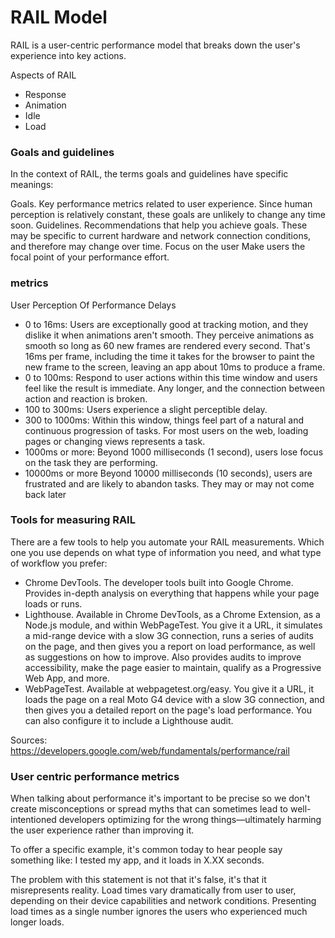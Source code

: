 # RAIL Model

RAIL is a user-centric performance model that breaks down the user's experience into key actions.

Aspects of RAIL
* Response
* Animation
* Idle
* Load

### Goals and guidelines
In the context of RAIL, the terms goals and guidelines have specific meanings:

Goals. Key performance metrics related to user experience. Since human perception is relatively constant, these goals are unlikely to change any time soon.
Guidelines. Recommendations that help you achieve goals. These may be specific to current hardware and network connection conditions, and therefore may change over time.
Focus on the user
Make users the focal point of your performance effort.

### metrics
User Perception Of Performance Delays
* 0 to 16ms:	Users are exceptionally good at tracking motion, and they dislike it when animations aren't smooth. They perceive animations as smooth so long as 60 new frames are rendered every second. That's 16ms per frame, including the time it takes for the browser to paint the new frame to the screen, leaving an app about 10ms to produce a frame.
* 0 to 100ms: Respond to user actions within this time window and users feel like the result is immediate. Any longer, and the connection between action and reaction is broken.
* 100 to 300ms:	Users experience a slight perceptible delay.
* 300 to 1000ms:	Within this window, things feel part of a natural and continuous progression of tasks. For most users on the web, loading pages or changing views represents a task.
* 1000ms or more:	Beyond 1000 milliseconds (1 second), users lose focus on the task they are performing.
* 10000ms or more	Beyond 10000 milliseconds (10 seconds), users are frustrated and are likely to abandon tasks. They may or may not come back later


### Tools for measuring RAIL
There are a few tools to help you automate your RAIL measurements. Which one you use depends on what type of information you need, and what type of workflow you prefer:

* Chrome DevTools. The developer tools built into Google Chrome. Provides in-depth analysis on everything that happens while your page loads or runs.
* Lighthouse. Available in Chrome DevTools, as a Chrome Extension, as a Node.js module, and within WebPageTest. You give it a URL, it simulates a mid-range device with a slow 3G connection, runs a series of audits on the page, and then gives you a report on load performance, as well as suggestions on how to improve. Also provides audits to improve accessibility, make the page easier to maintain, qualify as a Progressive Web App, and more.
* WebPageTest. Available at webpagetest.org/easy. You give it a URL, it loads the page on a real Moto G4 device with a slow 3G connection, and then gives you a detailed report on the page's load performance. You can also configure it to include a Lighthouse audit.

Sources:
https://developers.google.com/web/fundamentals/performance/rail


### User centric performance metrics

When talking about performance it's important to be precise so we don't create misconceptions or spread myths that can sometimes lead to well-intentioned developers optimizing for the wrong things—ultimately harming the user experience rather than improving it.

To offer a specific example, it's common today to hear people say something like: I tested my app, and it loads in X.XX seconds.

The problem with this statement is not that it's false, it's that it misrepresents reality. Load times vary dramatically from user to user, depending on their device capabilities and network conditions. Presenting load times as a single number ignores the users who experienced much longer loads.
